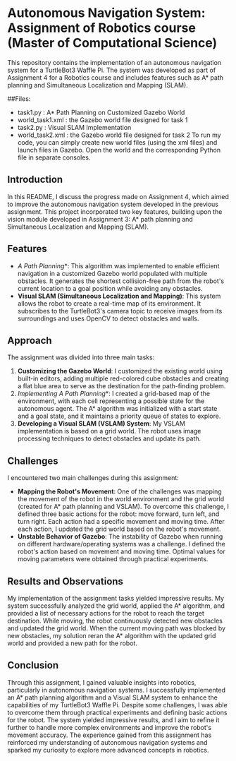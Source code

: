 # Autonomous Navigation System: Assignment of Robotics course (Master of Computational Science)

This repository contains the implementation of an autonomous navigation system for a TurtleBot3 Waffle Pi. The system was developed as part of Assignment 4 for a Robotics course and includes features such as A* path planning and Simultaneous Localization and Mapping (SLAM).

##Files:
- task1.py : A* Path Planning on Customized Gazebo World
- world_task1.xml : the Gazebo world file designed for task 1
- task2.py : Visual SLAM Implementation
- world_task2.xml : the Gazebo world file designed for task 2
To run my code, you can simply create new world files (using the xml files) and launch files in Gazebo. Open the world and the corresponding Python file in separate consoles.

## Introduction
In this README, I discuss the progress made on Assignment 4, which aimed to improve the autonomous navigation system developed in the previous assignment. This project incorporated two key features, building upon the vision module developed in Assignment 3: A* path planning and Simultaneous Localization and Mapping (SLAM).

## Features
- **A* Path Planning**: This algorithm was implemented to enable efficient navigation in a customized Gazebo world populated with multiple obstacles. It generates the shortest collision-free path from the robot's current location to a goal position while avoiding any obstacles.
- **Visual SLAM (Simultaneous Localization and Mapping)**: This system allows the robot to create a real-time map of its environment. It subscribes to the TurtleBot3's camera topic to receive images from its surroundings and uses OpenCV to detect obstacles and walls.

## Approach
The assignment was divided into three main tasks:

1. **Customizing the Gazebo World**: I customized the existing world using built-in editors, adding multiple red-colored cube obstacles and creating a flat blue area to serve as the destination for the path-finding problem.
2. **Implementing A* Path Planning**: I created a grid-based map of the environment, with each cell representing a possible state for the autonomous agent. The A* algorithm was initialized with a start state and a goal state, and it maintains a priority queue of states to explore.
3. **Developing a Visual SLAM (VSLAM) System**: My VSLAM implementation is based on a grid world. The robot uses image processing techniques to detect obstacles and update its path.

## Challenges
I encountered two main challenges during this assignment:

- **Mapping the Robot's Movement**: One of the challenges was mapping the movement of the robot in the world environment and the grid world (created for A* path planning and VSLAM). To overcome this challenge, I defined three basic actions for the robot: move forward, turn left, and turn right. Each action had a specific movement and moving time. After each action, I updated the grid world based on the robot's movement.
- **Unstable Behavior of Gazebo**: The instability of Gazebo when running on different hardware/operating systems was a challenge. I defined the robot's action based on movement and moving time. Optimal values for moving parameters were obtained through practical experiments.

## Results and Observations
My implementation of the assignment tasks yielded impressive results. My system successfully analyzed the grid world, applied the A* algorithm, and provided a list of necessary actions for the robot to reach the target destination. While moving, the robot continuously detected new obstacles and updated the grid world. When the current moving path was blocked by new obstacles, my solution reran the A* algorithm with the updated grid world and provided a new path for the robot.

## Conclusion
Through this assignment, I gained valuable insights into robotics, particularly in autonomous navigation systems. I successfully implemented an A* path planning algorithm and a Visual SLAM system to enhance the capabilities of my TurtleBot3 Waffle Pi. Despite some challenges, I was able to overcome them through practical experiments and defining basic actions for the robot. The system yielded impressive results, and I aim to refine it further to handle more complex environments and improve the robot's movement accuracy. The experience gained from this assignment has reinforced my understanding of autonomous navigation systems and sparked my curiosity to explore more advanced concepts in robotics.
